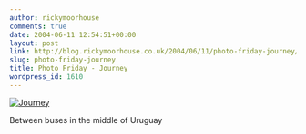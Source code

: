 ```yaml
---
author: rickymoorhouse
comments: true
date: 2004-06-11 12:54:51+00:00
layout: post
link: http://blog.rickymoorhouse.co.uk/2004/06/11/photo-friday-journey/
slug: photo-friday-journey
title: Photo Friday - Journey
wordpress_id: 1610
---
```


[![Journey](http://www.samespirit.net/ricky/resize.asp?path=/ricky/images/journey.jpg&width=240)](http://www.samespirit.net/ricky/gallery/photo.asp?section=../images&file=journey.jpg)  

Between buses in the middle of Uruguay
